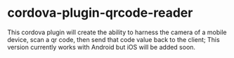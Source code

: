 # cordova-plugin-qrcode-reader
This cordova plugin will create the ability to harness the camera of a mobile device, scan a qr code, then send that code value back to the client; This version currently works with Android but iOS will be added soon.
